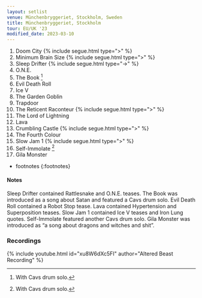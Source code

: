 ```yaml
---
layout: setlist
venue: Münchenbryggeriet, Stockholm, Sweden
title: Münchenbryggeriet, Stockholm
tour: EU/UK '23
modified_date: 2023-03-10
---
```


1. Doom City
   {% include segue.html type=">" %}
2. Minimum Brain Size
   {% include segue.html type=">" %}
3. Sleep Drifter
   {% include segue.html type="->" %}
4. O.N.E.
5. The Book
   [^1]
6. Evil Death Roll
7. Ice V
8. The Garden Goblin
9. Trapdoor
10. The Reticent Raconteur
   {% include segue.html type=">" %}
11. The Lord of Lightning
12. Lava
13. Crumbling Castle
   {% include segue.html type=">" %}
14. The Fourth Colour
15. Slow Jam 1
   {% include segue.html type=">" %}
16. Self-Immolate
   [^1]
17. Gila Monster

<!--snippet-->

* footnotes
{:footnotes}
[^1]: With Cavs drum solo.

#### Notes
Sleep Drifter contained Rattlesnake and O.N.E. teases.  The Book was introduced as a song about Satan and featured a Cavs drum solo. Evil Death Roll contained a Robot Stop tease.  Lava contained Hypertension and Superposition teases.  Slow Jam 1 contained Ice V teases and Iron Lung quotes.  Self-Immolate featured another Cavs drum solo. Gila Monster was introduced as “a song about dragons and witches and shit”.

### Recordings

 {% include youtube.html id="xu8W6dXc5FI" author="Altered Beast Recording" %}
